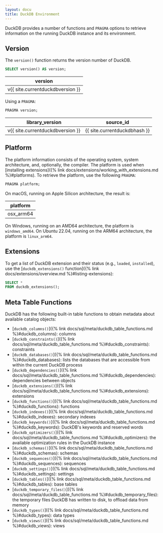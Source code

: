 ```yaml
---
layout: docu
title: DuckDB Environment
---
```


DuckDB provides a number of functions and `PRAGMA` options to retrieve information on the running DuckDB instance and its environment.

## Version

The `version()` function returns the version number of DuckDB.

```sql
SELECT version() AS version;
```

<div class="monospace_table"></div>

| version |
|-----------|
| v{{ site.currentduckdbversion }} |

Using a `PRAGMA`:

```sql
PRAGMA version;
```

<div class="monospace_table"></div>

| library_version | source_id  |
|-----------------|------------|
| v{{ site.currentduckdbversion }} | {{ site.currentduckdbhash }} |

## Platform

The platform information consists of the operating system, system architecture, and, optionally, the compiler.
The platform is used when [installing extensions]({% link docs/extensions/working_with_extensions.md %}#platforms).
To retrieve the platform, use the following `PRAGMA`:

```sql
PRAGMA platform;
```

On macOS, running on Apple Silicon architecture, the result is:

| platform  |
|-----------|
| osx_arm64 |

On Windows, running on an AMD64 architecture, the platform is `windows_amd64`.
On Ubuntu 22.04, running on the ARM64 architecture, the platform is `linux_arm64`.

## Extensions

To get a list of DuckDB extension and their status (e.g., `loaded`, `installed`), use the [`duckdb_extensions()` function]({% link docs/extensions/overview.md %}#listing-extensions):

```sql
SELECT *
FROM duckdb_extensions();
```

## Meta Table Functions

DuckDB has the following built-in table functions to obtain metadata about available catalog objects:

* [`duckdb_columns()`]({% link docs/sql/meta/duckdb_table_functions.md %}#duckdb_columns): columns
* [`duckdb_constraints()`]({% link docs/sql/meta/duckdb_table_functions.md %}#duckdb_constraints): constraints
* [`duckdb_databases()`]({% link docs/sql/meta/duckdb_table_functions.md %}#duckdb_databases): lists the databases that are accessible from within the current DuckDB process
* [`duckdb_dependencies()`]({% link docs/sql/meta/duckdb_table_functions.md %}#duckdb_dependencies): dependencies between objects
* [`duckdb_extensions()`]({% link docs/sql/meta/duckdb_table_functions.md %}#duckdb_extensions): extensions
* [`duckdb_functions()`]({% link docs/sql/meta/duckdb_table_functions.md %}#duckdb_functions): functions
* [`duckdb_indexes()`]({% link docs/sql/meta/duckdb_table_functions.md %}#duckdb_indexes): secondary indexes
* [`duckdb_keywords()`]({% link docs/sql/meta/duckdb_table_functions.md %}#duckdb_keywords): DuckDB's keywords and reserved words
* [`duckdb_optimizers()`]({% link docs/sql/meta/duckdb_table_functions.md %}#duckdb_optimizers): the available optimization rules in the DuckDB instance
* [`duckdb_schemas()`]({% link docs/sql/meta/duckdb_table_functions.md %}#duckdb_schemas): schemas
* [`duckdb_sequences()`]({% link docs/sql/meta/duckdb_table_functions.md %}#duckdb_sequences): sequences
* [`duckdb_settings()`]({% link docs/sql/meta/duckdb_table_functions.md %}#duckdb_settings): settings
* [`duckdb_tables()`]({% link docs/sql/meta/duckdb_table_functions.md %}#duckdb_tables): base tables
* [`duckdb_temporary_files()`]({% link docs/sql/meta/duckdb_table_functions.md %}#duckdb_temporary_files): the temporary files DuckDB has written to disk, to offload data from memory
* [`duckdb_types()`]({% link docs/sql/meta/duckdb_table_functions.md %}#duckdb_types): data types
* [`duckdb_views()`]({% link docs/sql/meta/duckdb_table_functions.md %}#duckdb_views): views
